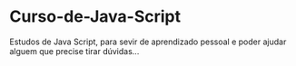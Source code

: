 # Curso-de-Java-Script
Estudos de Java Script, para sevir de aprendizado pessoal e poder ajudar alguem que precise tirar dúvidas...
